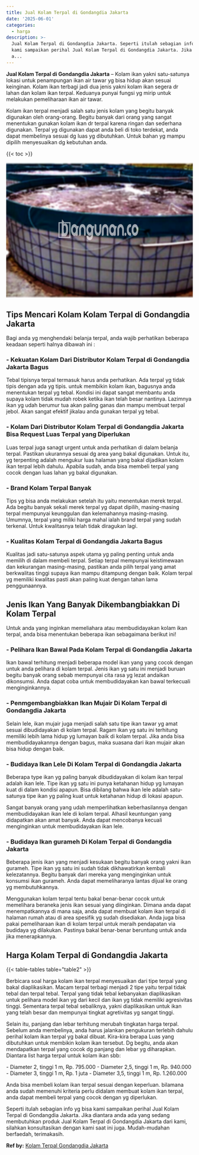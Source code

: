 ```yaml
---
title: Jual Kolam Terpal di Gondangdia Jakarta
date: '2025-06-01'
categories:
  - harga
description: >-
  Jual Kolam Terpal di Gondangdia Jakarta. Seperti itulah sebagian info yg bisa
  kami sampaikan perihal Jual Kolam Terpal di Gondangdia Jakarta. Jika diantara
  a...
---
```


**Jual Kolam Terpal di Gondangdia Jakarta** – Kolam ikan yakni satu-satunya lokasi untuk penampungan ikan air tawar yg bisa hidup akan sesuai keinginan. Kolam ikan terbagi jadi dua jenis yakni kolam ikan segera dr lahan dan kolam ikan terpal. Keduanya punyai fungsi yg mirip untuk melakukan pemeliharaan ikan air tawar.

Kolam ikan terpal menjadi salah satu jenis kolam yang begitu banyak digunakan oleh orang-orang. Begitu banyak dari orang yang sangat menentukan gunakan kolam ikan dr terpal karena ringan dan sederhana digunakan. Terpal yg digunakan dapat anda beli di toko terdekat, anda dapat membelinya sesuai dg luas yg dibutuhkan. Untuk bahan yg mampu dipilih menyesuaikan dg kebutuhan anda.

{{< toc >}}

![Jual Kolam Terpal di Gondangdia Jakarta](/images/jual-kolam-terpal-53.png)

## Tips Mencari Kolam Kolam Terpal di Gondangdia Jakarta

Bagi anda yg menghendaki belanja terpal, anda wajib perhatikan beberapa keadaan seperti halnya dibawah ini :

### \- Kekuatan Kolam Dari Distributor Kolam Terpal di Gondangdia Jakarta Bagus

Tebal tipisnya terpal termasuk harus anda perhatikan. Ada terpal yg tidak tipis dengan ada yg tipis. untuk membikin kolam ikan, bagusnya anda menentukan terpal yg tebal. Kondisi ini dapat sangat membantu anda supaya kolam tidak mudah robek ketika ikan telah besar nantinya. Lazimnya ikan yg udah berumur tua akan paling ganas dan mampu membuat terpal jebol. Akan sangat efektif jikalau anda gunakan terpal yg tebal.

### \- Kolam Dari Distributor Kolam Terpal di Gondangdia Jakarta Bisa Request Luas Terpal yang Diperlukan

Luas terpal juga sanagt urgent untuk anda perhatikan di dalam belanja terpal. Pastikan ukurannya sesuai dg area yang bakal digunakan. Untuk itu, yg terpenting adalah mengukur luas halaman yang bakal dijadikan kolam ikan terpal lebih dahulu. Apabila sudah, anda bisa membeli terpal yang cocok dengan luas lahan yg bakal digunakan.

### \- Brand Kolam Terpal Banyak

Tips yg bisa anda melakukan setelah itu yaitu menentukan merek terpal. Ada begitu banyak sekali merek terpal yg dapat dipilih, masing-masing terpal mempunyai keunggulan dan kelemahannya masing-masing. Umumnya, terpal yang miliki harga mahal ialah brand terpal yang sudah terkenal. Untuk kwalitasnya telah tidak diragukan lagi.

### \- Kualitas Kolam Terpal di Gondangdia Jakarta Bagus

Kualitas jadi satu-satunya aspek utama yg paling penting untuk anda memilih di dalam membeli terpal. Setiap terpal mempunyai keistimewaan dan kekurangan masing-masing, pastikan anda pilih terpal yang amat berkwalitas tinggi supaya ikan mampu ditampung dengan baik. Kolam terpal yg memiliki kwalitas pasti akan paling kuat dengan tahan lama penggunaannya.

## Jenis Ikan Yang Banyak Dikembangbiakkan Di Kolam Terpal

Untuk anda yang inginkan memeliahara atau membudidayakan kolam ikan terpal, anda bisa menentukan beberapa ikan sebagaimana berikut ini!

### \- Pelihara Ikan Bawal Pada Kolam Terpal di Gondangdia Jakarta

Ikan bawal terhitung menjadi beberapa model ikan yang yang cocok dengan untuk anda pelihara di kolam terpal. Jenis ikan yg satu ini menjadi buruan begitu banyak orang sebab mempunyai cita rasa yg lezat andaikan dikonsumsi. Anda dapat coba untuk membudidayakan kan bawal terkecuali menginginkannya.

### \- Penmgembangbiakkan Ikan Mujair Di Kolam Terpal di Gondangdia Jakarta

Selain lele, ikan mujair juga menjadi salah satu tipe ikan tawar yg amat sesuai dibudidayakan di kolam terpal. Ragam ikan yg satu ini terhitung memiliki lebih lama hidup yg lumayan baik di kolam terpal. Jika anda bisa membudidayakannya dengan bagus, maka suasana dari ikan mujair akan bisa hidup dengan baik.

### \- Budidaya Ikan Lele Di Kolam Terpal di Gondangdia Jakarta

Beberapa type ikan yg paling banyak dibudidayakan di kolam ikan terpal adalah ikan lele. Tipe ikan yg satu ini punya ketahanan hidup yg lumayan kuat di dalam kondisi apapun. Bisa dibilang bahwa ikan lele adalah satu-satunya tipe ikan yg paling kuat untuk ketahanan hidup di lokasi apapun.

Sangat banyak orang yang udah memperlihatkan keberhasilannya dengan membudidayakan ikan lele di kolam terpal. Alhasil keuntungan yang didapatkan akan amat banyak. Anda dapat mencobanya kecuali menginginkan untuk membudidayakan ikan lele.

### \- Budidaya Ikan gurameh Di Kolam Terpal di Gondangdia Jakarta

Beberapa jenis ikan yang menjadi kesukaan begitu banyak orang yakni ikan gurameh. Tipe ikan yg satu ini sudah tidak dikhawatirkan kembali kelezatannya. Begitu banyak dari mereka yang menginginkan untuk konsumsi ikan gurameh. Anda dapat memeliharanya lantas dijual ke orang yg membutuhkannya.

Menggunakan kolam terpal tentu bakal benar-benar cocok untuk memelihara beraneka jenis ikan sesuai yang diinginkan. Dimana anda dapat menempatkannya di mana saja, anda dapat membuat kolam ikan terpal di halaman rumah atau di area spesifik yg sudah disediakan. Anda juga bisa pakai pemeliharaan ikan di kolam terpal untuk meraih pendapatan via budidaya yg dilakukan. Pastinya bakal benar-benar beruntung untuk anda jika menerapkannya.

## Harga Kolam Terpal di Gondangdia Jakarta

{{< table-tables table="table2" >}}

Berbicara soal harga kolam ikan terpal menyesuaikan dari tipe terpal yang bakal diaplikasikan. Macam terpal terbagi menjadi 2 tipe yaitu terpal tidak tebal dan terpal tebal. Terpal yang tidak tebal kebanyakan diaplikasikan untuk pelihara model ikan yg dari kecil dan ikan yg tidak memiliki agresivitas tinggi. Sementara terpal tebal sebaliknya, yakni diaplikasikan untuk ikan yang telah besar dan mempunyai tingkat agretivitas yg sangat tinggi.

Selain itu, panjang dan lebar terhitung merubah tingkatan harga terpal. Sebelum anda membelinya, anda harus jalankan pengukuran terlebih dahulu perihal kolam ikan terpal yg bakal dibuat. Kira-kira berapa Luas yang dibutuhkan untuk membikin kolam ikan tersebut. Dg begitu, anda akan mendapatkan terpal yang cocok dg panjang dan lebar yg diharapkan. Diantara list harga terpal untuk kolam ikan sbb:

\- Diameter 2, tinggi 1 m, Rp. 795.000 - Diameter 2,5, tinggi 1 m, Rp. 940.000 - Diameter 3, tinggi 1 m, Rp. 1 juta - Diameter 3,5, tinggi 1 m, Rp. 1.260.000

Anda bisa membeli kolam ikan terpal sesuai dengan keperluan. bilamana anda sudah memenuhi kriteria perlu didalam membuat kolam ikan terpal, anda dapat membeli terpal yang cocok dengan yg diperlukan.

Seperti itulah sebagian info yg bisa kami sampaikan perihal Jual Kolam Terpal di Gondangdia Jakarta. Jika diantara anda ada yang sedang membutuhkan produk Jual Kolam Terpal di Gondangdia Jakarta dari kami, silahkan konsultasikan dengan kami saat ini juga. Mudah-mudahan berfaedah, terimakasih.

**Ref by:** [Kolam Terpal Gondangdia Jakarta](https://id.wikipedia.org/wiki/Kolam)
